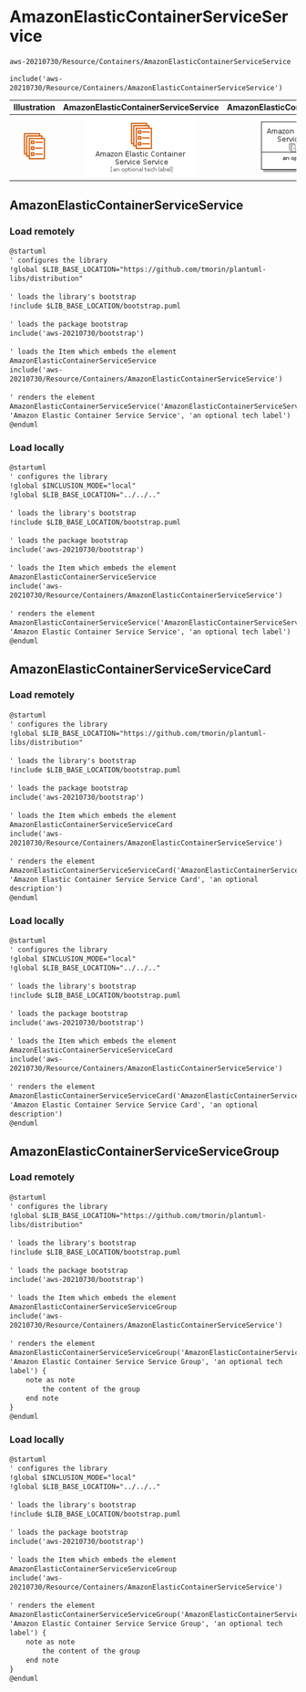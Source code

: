 # AmazonElasticContainerServiceService


```text
aws-20210730/Resource/Containers/AmazonElasticContainerServiceService
```

```text
include('aws-20210730/Resource/Containers/AmazonElasticContainerServiceService')
```



| Illustration | AmazonElasticContainerServiceService | AmazonElasticContainerServiceServiceCard | AmazonElasticContainerServiceServiceGroup |
| :---: | :---: | :---: | :---: |
| ![illustration for Illustration](../../../aws-20210730/Resource/Containers/AmazonElasticContainerServiceService.png) | ![illustration for AmazonElasticContainerServiceService](../../../aws-20210730/Resource/Containers/AmazonElasticContainerServiceService.Local.png) | ![illustration for AmazonElasticContainerServiceServiceCard](../../../aws-20210730/Resource/Containers/AmazonElasticContainerServiceServiceCard.Local.png) | ![illustration for AmazonElasticContainerServiceServiceGroup](../../../aws-20210730/Resource/Containers/AmazonElasticContainerServiceServiceGroup.Local.png) |




## AmazonElasticContainerServiceService

### Load remotely
```plantuml
@startuml
' configures the library
!global $LIB_BASE_LOCATION="https://github.com/tmorin/plantuml-libs/distribution"

' loads the library's bootstrap
!include $LIB_BASE_LOCATION/bootstrap.puml

' loads the package bootstrap
include('aws-20210730/bootstrap')

' loads the Item which embeds the element AmazonElasticContainerServiceService
include('aws-20210730/Resource/Containers/AmazonElasticContainerServiceService')

' renders the element
AmazonElasticContainerServiceService('AmazonElasticContainerServiceService', 'Amazon Elastic Container Service Service', 'an optional tech label')
@enduml
```

### Load locally
```plantuml
@startuml
' configures the library
!global $INCLUSION_MODE="local"
!global $LIB_BASE_LOCATION="../../.."

' loads the library's bootstrap
!include $LIB_BASE_LOCATION/bootstrap.puml

' loads the package bootstrap
include('aws-20210730/bootstrap')

' loads the Item which embeds the element AmazonElasticContainerServiceService
include('aws-20210730/Resource/Containers/AmazonElasticContainerServiceService')

' renders the element
AmazonElasticContainerServiceService('AmazonElasticContainerServiceService', 'Amazon Elastic Container Service Service', 'an optional tech label')
@enduml
```

## AmazonElasticContainerServiceServiceCard

### Load remotely
```plantuml
@startuml
' configures the library
!global $LIB_BASE_LOCATION="https://github.com/tmorin/plantuml-libs/distribution"

' loads the library's bootstrap
!include $LIB_BASE_LOCATION/bootstrap.puml

' loads the package bootstrap
include('aws-20210730/bootstrap')

' loads the Item which embeds the element AmazonElasticContainerServiceServiceCard
include('aws-20210730/Resource/Containers/AmazonElasticContainerServiceService')

' renders the element
AmazonElasticContainerServiceServiceCard('AmazonElasticContainerServiceServiceCard', 'Amazon Elastic Container Service Service Card', 'an optional description')
@enduml
```

### Load locally
```plantuml
@startuml
' configures the library
!global $INCLUSION_MODE="local"
!global $LIB_BASE_LOCATION="../../.."

' loads the library's bootstrap
!include $LIB_BASE_LOCATION/bootstrap.puml

' loads the package bootstrap
include('aws-20210730/bootstrap')

' loads the Item which embeds the element AmazonElasticContainerServiceServiceCard
include('aws-20210730/Resource/Containers/AmazonElasticContainerServiceService')

' renders the element
AmazonElasticContainerServiceServiceCard('AmazonElasticContainerServiceServiceCard', 'Amazon Elastic Container Service Service Card', 'an optional description')
@enduml
```

## AmazonElasticContainerServiceServiceGroup

### Load remotely
```plantuml
@startuml
' configures the library
!global $LIB_BASE_LOCATION="https://github.com/tmorin/plantuml-libs/distribution"

' loads the library's bootstrap
!include $LIB_BASE_LOCATION/bootstrap.puml

' loads the package bootstrap
include('aws-20210730/bootstrap')

' loads the Item which embeds the element AmazonElasticContainerServiceServiceGroup
include('aws-20210730/Resource/Containers/AmazonElasticContainerServiceService')

' renders the element
AmazonElasticContainerServiceServiceGroup('AmazonElasticContainerServiceServiceGroup', 'Amazon Elastic Container Service Service Group', 'an optional tech label') {
    note as note
        the content of the group
    end note
}
@enduml
```

### Load locally
```plantuml
@startuml
' configures the library
!global $INCLUSION_MODE="local"
!global $LIB_BASE_LOCATION="../../.."

' loads the library's bootstrap
!include $LIB_BASE_LOCATION/bootstrap.puml

' loads the package bootstrap
include('aws-20210730/bootstrap')

' loads the Item which embeds the element AmazonElasticContainerServiceServiceGroup
include('aws-20210730/Resource/Containers/AmazonElasticContainerServiceService')

' renders the element
AmazonElasticContainerServiceServiceGroup('AmazonElasticContainerServiceServiceGroup', 'Amazon Elastic Container Service Service Group', 'an optional tech label') {
    note as note
        the content of the group
    end note
}
@enduml
```

